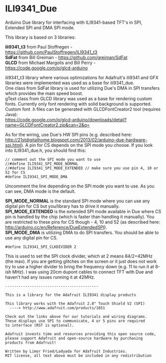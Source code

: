 ILI9341_Due
===========

Arduino Due library for interfacing with ILI9341-based TFT's in SPI, Extended SPI and DMA SPI mode.

This library is based on 3 libraries:

<b>ili9341_t3</b> from Paul Stoffregen - https://github.com/PaulStoffregen/ILI9341_t3<br>
<b>SdFat</b> from Bill Greiman - https://github.com/greiman/SdFat<br>
<b>GLCD</b> from Michael Margolis and Bill Perry - https://code.google.com/p/glcd-arduino<br>

ili9341_t3 library where various optimizations for Adafruit's ili9341 and GFX libraries were implemented was used as a base for ili9341_due.<br>
One class from SdFat library is used for utilizing Due's DMA in SPI transfers which provides the main speed boost.<br>
gText class from GLCD library was used as a base for rendering custom fonts. Currently only font rendering with solid background is supported. Custom font .h files can be generated with GLCDFontCreator2 tool (requires Java):<br>
https://code.google.com/p/glcd-arduino/downloads/detail?name=GLCDFontCreator2.zip&can=2&q=

As for the wiring, use Due's HW SPI pins (e.g. described here: http://21stdigitalhome.blogspot.com/2013/02/arduino-due-hardware-spi.html). A pin for CS depends on the SPI mode you choose.
If you look into ILI9341_due.h, you should find this:
```Arduino
// comment out the SPI mode you want to use
//#define ILI9341_SPI_MODE_NORMAL
//#define ILI9341_SPI_MODE_EXTENDED	// make sure you use pin 4, 10 or 52 for CS
#define ILI9341_SPI_MODE_DMA
```

Uncomment the line depending on the SPI mode you want to use. As you can see, DMA mode is the default.

<b>SPI_MODE_NORMAL</b> is the standard SPI mode where you can use any digital pin for CS but you/library has to drive it manually.<br>
<b>SPI_MODE_EXTENDED</b> is the extended SPI mode available in Due where CS pin is handled by the chip (which is faster than handling it manually). You are restricted to these pins for CS though - 4, 10 and 52 (as described here: http://arduino.cc/en/Reference/DueExtendedSPI).<br>
<b>SPI_MODE_DMA</b> is utilizing DMA to do SPI transfers. You should be able to use any digital pin for CS.

```Arduino
#define ILI9341_SPI_CLKDIVIDER 2
```

This is used to set the SPI clock divider, which at 2 means 84/2=42MHz (the max). If you are getting glitches on the screen or it just does not work try to use a higher divider to bring the frequency down (e.g. 11 to run it at 8-ish MHz). I was using 20cm dupont cables to connect TFT with Due and haven't had any issues running it at 42MHz.


```
------------------------------------------

This is a library for the Adafruit ILI9341 display products

This library works with the Adafruit 2.8" Touch Shield V2 (SPI)
  ----> http://www.adafruit.com/products/1651
 
Check out the links above for our tutorials and wiring diagrams.
These displays use SPI to communicate, 4 or 5 pins are required
to interface (RST is optional).

Adafruit invests time and resources providing this open source code,
please support Adafruit and open-source hardware by purchasing
products from Adafruit!

Written by Limor Fried/Ladyada for Adafruit Industries.
MIT license, all text above must be included in any redistribution
```
